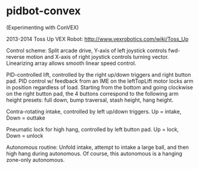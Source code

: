 pidbot-convex
=============

(Experimenting with ConVEX)

2013-2014 Toss Up VEX Robot: http://www.vexrobotics.com/wiki/Toss_Up

Control scheme:
Split arcade drive, Y-axis of left joystick controls fwd-reverse motion and X-axis of right joystick controls turning vector. Linearizing array allows smooth linear speed control.

PID-controlled lift, controlled by the right up/down triggers and right button pad. PID control w/ feedback from an IME on the leftTopLift motor locks arm in position regardless of load. Starting from the bottom and going clockwise on the right button pad, the 4 buttons correspond to the following arm height presets: full down, bump traversal, stash height, hang height.

Contra-rotating intake, controlled by left up/down triggers. Up = intake, Down = outtake

Pneumatic lock for high hang, controlled by left button pad. Up = lock, Down = unlock

Autonomous routine:
Unfold intake, attempt to intake a large ball, and then high hang during autonomous. Of course, this autonomous is a hanging zone-only autonomous.